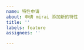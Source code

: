 ```yaml
---
name: 特性申请
about: 申请 mirai 添加新的特性
title: ''
labels: feature
assignees: ''

---
```


<!-- 
  请确认你已经做了下面这些事情，若问题还是未解决，那么请尽可详细地描述你的问题。
  - 我已经对照 CHANGELOG ，相关问题未在近期更新中解决
  - 我已经搜索了已有的 Issues 列表中有没相关的信息
  - 我已经阅读了 Mirai 的相关文档
-->

<!--
在提交协议方面的需求申请时, 我们可能会直接关闭并忽略. 当你提交申请时代表同意这一点。
-->
<!--请在下一行开始描述你的问题-->

